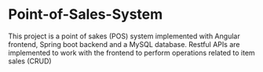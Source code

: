 # Point-of-Sales-System
This project is a point of sakes (POS) system implemented with Angular frontend, Spring boot backend and a MySQL  database. Restful APIs are implemented to work with the frontend to perform operations related to item sales (CRUD)
